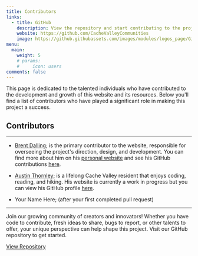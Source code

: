 ```yaml
---
title: Contributors
links:
  - title: GitHub
    description: View the repository and start contributing to the project. This is where the source code and resources for this website are stored.
    website: https://github.com/CacheValleyCommunities
    image: https://github.githubassets.com/images/modules/logos_page/GitHub-Mark.png
menu:
  main:
    weight: 5
    # params:
    #     icon: users
comments: false
---
```


This page is dedicated to the talented individuals who have contributed to the development and growth of this website and its resources. Below you'll find a list of contributors who have played a significant role in making this project a success.

## Contributors

---

- [Brent Dalling](https://brentdalling.com);
  is the primary contributor to the website, responsible for overseeing the project's direction, design, and development. You can find more about him on his [personal website](https://brentdalling.com) and see his GitHub contributions [here](https://github.com/bvdalling).

- [Austin Thornley](https://austinthornley.com);
	is a lifelong Cache Valley resident that enjoys coding, reading, and hiking. His website is currently a work in progress but you can view his GitHub profile [here](https://github.com/austinthornley).

- Your Name Here; (after your first completed pull request)

---

<div class="alert alert-muted">
    <p>Join our growing community of creators and innovators! Whether you have code to contribute, fresh ideas to share, bugs to report, or other talents to offer, your unique perspective can help shape this project. Visit our GitHub repository to get started.</p>
    <a href="https://github.com/CacheValleyCommunities/" target="_blank" class="btn btn-primary">View Repository</a>
</div>
